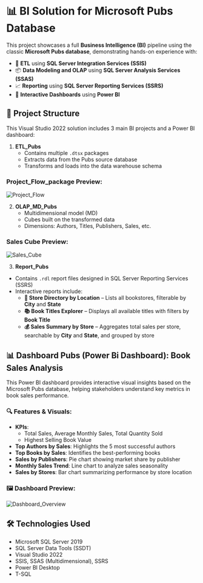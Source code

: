 # 📊 BI Solution for Microsoft Pubs Database

This project showcases a full **Business Intelligence (BI)** pipeline using the classic **Microsoft Pubs database**, demonstrating hands-on experience with:

- 🔄 **ETL** using **SQL Server Integration Services (SSIS)**
- 📦 **Data Modeling and OLAP** using **SQL Server Analysis Services (SSAS)**
- 📈 **Reporting** using **SQL Server Reporting Services (SSRS)**
- 🧩 **Interactive Dashboards** using **Power BI**

## 📁 Project Structure

This Visual Studio 2022 solution includes 3 main BI projects and a Power BI dashboard:

1. **ETL_Pubs**
   - Contains multiple `.dtsx` packages
   - Extracts data from the Pubs source database
   - Transforms and loads into the data warehouse schema
###  Project_Flow_package Preview:
![Project_Flow](https://github.com/user-attachments/assets/e42906ad-60b2-481e-95b9-ef36e66297fe)

2. **OLAP_MD_Pubs**
   - Multidimensional model (MD)
   - Cubes built on the transformed data
   - Dimensions: Authors, Titles, Publishers, Sales, etc.
###  Sales Cube Preview:
![Sales_Cube](https://github.com/user-attachments/assets/13b94a29-cf19-4c45-82cb-a4bf2dcecee6)

 3. **Report_Pubs**
   - Contains `.rdl` report files designed in SQL Server Reporting Services (SSRS)
   - Interactive reports include:
     - **📍 Store Directory by Location** – Lists all bookstores, filterable by **City** and **State**
     - **📚 Book Titles Explorer** – Displays all available titles with filters by **Book Title**
     - **💰 Sales Summary by Store** – Aggregates total sales per store, searchable by **City** and **State**, and grouped by store


## 📊 Dashboard Pubs (Power Bi Dashboard): Book Sales Analysis

This Power BI dashboard provides interactive visual insights based on the Microsoft Pubs database, helping stakeholders understand key metrics in book sales performance.

### 🔍 Features & Visuals:
- **KPIs**:
  - Total Sales, Average Monthly Sales, Total Quantity Sold
  - Highest Selling Book Value
- **Top Authors by Sales**: Highlights the 5 most successful authors
- **Top Books by Sales**: Identifies the best-performing books
- **Sales by Publishers**: Pie chart showing market share by publisher
- **Monthly Sales Trend**: Line chart to analyze sales seasonality
- **Sales by Stores**: Bar chart summarizing performance by store location

### 🖼️ Dashboard Preview:
![Dashboard_Overview](https://github.com/user-attachments/assets/f74f02e4-9d72-499a-8250-426941baf064)



## 🛠 Technologies Used

- Microsoft SQL Server 2019
- SQL Server Data Tools (SSDT)
- Visual Studio 2022
- SSIS, SSAS (Multidimensional), SSRS
- Power BI Desktop
- T-SQL
